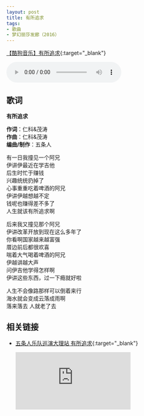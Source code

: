 ```yaml
---
layout: post
title: 有所追求
tags:
- 歌曲
- 梦幻丽莎发廊（2016）
---
```


[【酷狗音乐】有所追求](https://www.kugou.com/song/eiuqd82.html#hash=6F105CD62C97A9F5F32BE3D128DF544B&album_id=26633668){:target="_blank"}

<audio controls autoplay loop  src="https://onedrive.gimhoy.com/1drv/aHR0cHM6Ly8xZHJ2Lm1zL3UvcyFBbXVjeFU4NF9vc3NoQy1tVk81R3dUbXRzSkc4P2U9OW9VQ09U.flac">
您的浏览器不支持 audio 标签。
</audio>

## 歌词

**有所追求**

**作词**：仁科&茂涛  
**作曲**：仁科&茂涛  
**编曲/制作**：五条人

有一日我撞见一个阿兄  
伊讲伊最近在学吉他  
后生时忙于赚钱  
兴趣统统扔掉了  
心事重重吃着啤酒的阿兄  
伊讲伊越想越不定  
钱呢也赚得差不多了  
人生就该有所追求啊

后来我又撞见那个阿兄  
伊讲改革开放到现在这么多年了  
你看啊国家越来越富强  
厝边前后都很欢喜  
喘着大气喝着啤酒的阿兄  
伊越讲越大声  
问伊吉他学得怎样啊  
伊讲这些东西，过一下瘾就好啦

人生不会像路那样可以倒着来行  
海水就会变成云落成雨啊  
落来落去 人就老了去

## 相关链接

- [五条人乐队巡演大理站 有所追求](https://v.youku.com/v_show/id_XMjg1Mzk3MDYxMg==.html?spm=a2h0c.8166622.PhoneSokuUgc_2.dscreenshot){:target="_blank"}

  <div class="iframe-container"><iframe class="responsive-iframe" src='https://player.youku.com/embed/XMjg1Mzk3MDYxMg==' frameborder="no" allowfullscreen="true"></iframe></div>
  